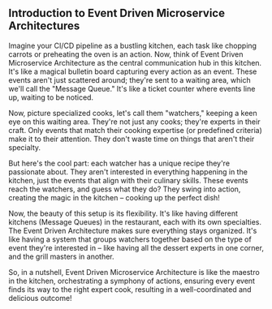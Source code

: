 ## Introduction to Event Driven Microservice Architectures

Imagine your CI/CD pipeline as a bustling kitchen, each task like chopping
carrots or preheating the oven is an action. Now, think of Event Driven
Microservice Architecture as the central communication hub in this kitchen. It's
like a magical bulletin board capturing every action as an event. These events
aren't just scattered around; they're sent to a waiting area, which we'll call
the "Message Queue." It's like a ticket counter where events line up, waiting to
be noticed.

Now, picture specialized cooks, let's call them "watchers," keeping a keen eye
on this waiting area. They're not just any cooks; they're experts in their
craft. Only events that match their cooking expertise (or predefined criteria)
make it to their attention. They don't waste time on things that aren't their
specialty.

But here's the cool part: each watcher has a unique recipe they're passionate
about. They aren't interested in everything happening in the kitchen, just the
events that align with their culinary skills. These events reach the watchers,
and guess what they do? They swing into action, creating the magic in the
kitchen – cooking up the perfect dish!

Now, the beauty of this setup is its flexibility. It's like having different
kitchens (Message Queues) in the restaurant, each with its own specialties. The
Event Driven Architecture makes sure everything stays organized. It's like
having a system that groups watchers together based on the type of event they're
interested in – like having all the dessert experts in one corner, and the grill
masters in another.

So, in a nutshell, Event Driven Microservice Architecture is like the maestro in
the kitchen, orchestrating a symphony of actions, ensuring every event finds its
way to the right expert cook, resulting in a well-coordinated and delicious
outcome!
